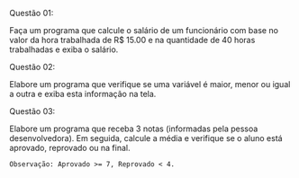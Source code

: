 Questão 01:

Faça um programa que calcule o salário de um funcionário com base no valor da hora trabalhada de R$ 15.00 e na
quantidade de 40 horas trabalhadas e exiba o salário.

Questão 02:

Elabore um programa que verifique se uma variável é maior, menor 
ou igual a outra e exiba esta informação na tela.

Questão 03:

Elabore um programa que receba 3 notas (informadas pela pessoa desenvolvedora).
Em seguida, calcule a média e verifique se o aluno está aprovado, reprovado ou na final.

    Observação: Aprovado >= 7, Reprovado < 4.
